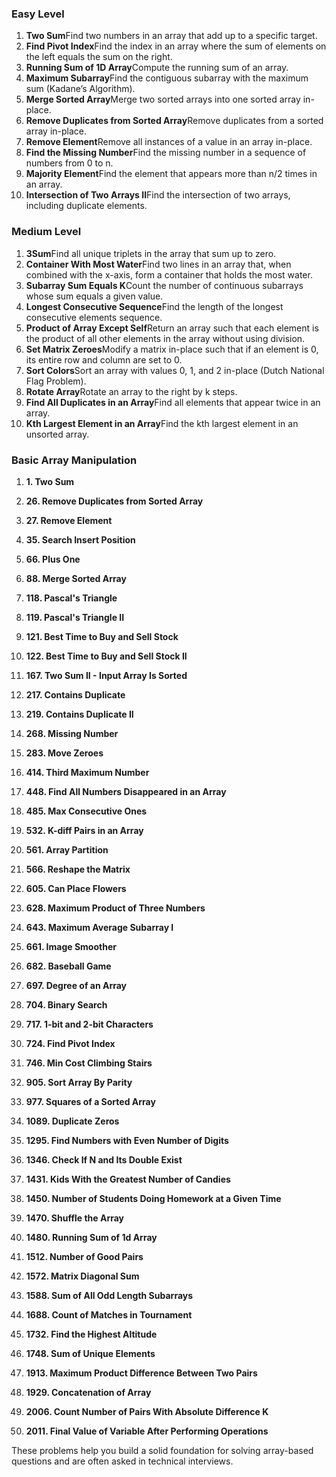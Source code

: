 ### **Easy Level**

1.  **Two Sum**Find two numbers in an array that add up to a specific target.
2.  **Find Pivot Index**Find the index in an array where the sum of elements on the left equals the sum on the right.
3.  **Running Sum of 1D Array**Compute the running sum of an array.
4.  **Maximum Subarray**Find the contiguous subarray with the maximum sum (Kadane’s Algorithm).
5.  **Merge Sorted Array**Merge two sorted arrays into one sorted array in-place.
6.  **Remove Duplicates from Sorted Array**Remove duplicates from a sorted array in-place.
7.  **Remove Element**Remove all instances of a value in an array in-place.
8.  **Find the Missing Number**Find the missing number in a sequence of numbers from 0 to n.
9.  **Majority Element**Find the element that appears more than n/2 times in an array.
10. **Intersection of Two Arrays II**Find the intersection of two arrays, including duplicate elements.

### **Medium Level**

1.  **3Sum**Find all unique triplets in the array that sum up to zero.
2.  **Container With Most Water**Find two lines in an array that, when combined with the x-axis, form a container that holds the most water.
3.  **Subarray Sum Equals K**Count the number of continuous subarrays whose sum equals a given value.
4.  **Longest Consecutive Sequence**Find the length of the longest consecutive elements sequence.
5.  **Product of Array Except Self**Return an array such that each element is the product of all other elements in the array without using division.
6.  **Set Matrix Zeroes**Modify a matrix in-place such that if an element is 0, its entire row and column are set to 0.
7.  **Sort Colors**Sort an array with values 0, 1, and 2 in-place (Dutch National Flag Problem).
8.  **Rotate Array**Rotate an array to the right by k steps.
9.  **Find All Duplicates in an Array**Find all elements that appear twice in an array.
10. **Kth Largest Element in an Array**Find the kth largest element in an unsorted array.

### Basic Array Manipulation

1.  **1. Two Sum**
2.  **26. Remove Duplicates from Sorted Array**
3.  **27. Remove Element**
4.  **35. Search Insert Position**
5.  **66. Plus One**
6.  **88. Merge Sorted Array**
7.  **118. Pascal's Triangle**
8.  **119. Pascal's Triangle II**
9.  **121. Best Time to Buy and Sell Stock**
10. **122. Best Time to Buy and Sell Stock II**

11. **167. Two Sum II - Input Array Is Sorted**

12. **217. Contains Duplicate**

13. **219. Contains Duplicate II**

14. **268. Missing Number**

15. **283. Move Zeroes**

16. **414. Third Maximum Number**

17. **448. Find All Numbers Disappeared in an Array**

18. **485. Max Consecutive Ones**

19. **532. K-diff Pairs in an Array**

20. **561. Array Partition**

21. **566. Reshape the Matrix**

22. **605. Can Place Flowers**

23. **628. Maximum Product of Three Numbers**

24. **643. Maximum Average Subarray I**

25. **661. Image Smoother**

26. **682. Baseball Game**

27. **697. Degree of an Array**

28. **704. Binary Search**

29. **717. 1-bit and 2-bit Characters**

30. **724. Find Pivot Index**

31. **746. Min Cost Climbing Stairs**

32. **905. Sort Array By Parity**

33. **977. Squares of a Sorted Array**

34. **1089. Duplicate Zeros**

35. **1295. Find Numbers with Even Number of Digits**

36. **1346. Check If N and Its Double Exist**

37. **1431. Kids With the Greatest Number of Candies**

38. **1450. Number of Students Doing Homework at a Given Time**

39. **1470. Shuffle the Array**

40. **1480. Running Sum of 1d Array**

41. **1512. Number of Good Pairs**

42. **1572. Matrix Diagonal Sum**

43. **1588. Sum of All Odd Length Subarrays**

44. **1688. Count of Matches in Tournament**

45. **1732. Find the Highest Altitude**

46. **1748. Sum of Unique Elements**

47. **1913. Maximum Product Difference Between Two Pairs**

48. **1929. Concatenation of Array**

49. **2006. Count Number of Pairs With Absolute Difference K**

50. **2011. Final Value of Variable After Performing Operations**

These problems help you build a solid foundation for solving array-based questions and are often asked in technical interviews.
